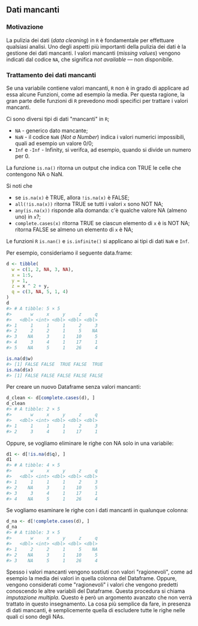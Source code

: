 ## Dati mancanti



### Motivazione 

La pulizia dei dati (*data cleaning*) in `R` è fondamentale per effettuare qualsiasi analisi. Uno degli aspetti più importanti della pulizia dei dati è la gestione dei dati mancanti. I valori mancanti (*missing values*) vengono indicati dal codice `NA`, che significa *not available* — non disponibile. 


### Trattamento dei dati mancanti

Se una variabile contiene valori mancanti, `R` non è in grado di applicare ad essa alcune Funzioni, come ad esempio la media. Per questa ragione, la gran parte delle funzioni di `R` prevedono modi specifici per trattare i valori mancanti.

Ci sono diversi tipi di dati "mancanti" in `R`;

- `NA` - generico dato mancante;
- `NaN` - il codice `NaN` (*Not a Number*) indica i valori numerici impossibili, quali ad esempio un valore 0/0;
- `Inf` e `-Inf` - Infinity, si verifca, ad esempio, quando si divide un numero per 0.

La funzione `is.na()` ritorna un output che indica con TRUE le celle che contengono NA o NaN.

Si noti che 

- se `is.na(x)` è TRUE, allora `!is.na(x)` è FALSE;
- `all(!is.na(x))` ritorna TRUE se tutti i valori `x` sono NOT NA;
- `any(is.na(x))` risponde alla domanda: c'è qualche valore NA (almeno uno) in `x`?;
- `complete.cases(x)` ritorna TRUE se ciascun elemento di `x` è is NOT NA; ritorna FALSE se almeno un elemento di `x` è NA;

Le funzioni `R` `is.nan()` e `is.infinite()` si applicano ai tipi di dati `NaN` e `Inf`.

Per esempio, consideriamo il seguente data.frame:


```r
d <- tibble(
  w = c(1, 2, NA, 3, NA), 
  x = 1:5, 
  y = 1, 
  z = x ^ 2 + y,
  q = c(3, NA, 5, 1, 4)
)
d
#> # A tibble: 5 × 5
#>       w     x     y     z     q
#>   <dbl> <int> <dbl> <dbl> <dbl>
#> 1     1     1     1     2     3
#> 2     2     2     1     5    NA
#> 3    NA     3     1    10     5
#> 4     3     4     1    17     1
#> 5    NA     5     1    26     4
```


```r
is.na(d$w)
#> [1] FALSE FALSE  TRUE FALSE  TRUE
is.na(d$x)
#> [1] FALSE FALSE FALSE FALSE FALSE
```
Per creare un nuovo Dataframe senza valori mancanti:


```r
d_clean <- d[complete.cases(d), ]
d_clean
#> # A tibble: 2 × 5
#>       w     x     y     z     q
#>   <dbl> <int> <dbl> <dbl> <dbl>
#> 1     1     1     1     2     3
#> 2     3     4     1    17     1
```

Oppure, se vogliamo eliminare le righe con NA solo in una variabile:


```r
d1 <- d[!is.na(d$q), ]
d1
#> # A tibble: 4 × 5
#>       w     x     y     z     q
#>   <dbl> <int> <dbl> <dbl> <dbl>
#> 1     1     1     1     2     3
#> 2    NA     3     1    10     5
#> 3     3     4     1    17     1
#> 4    NA     5     1    26     4
```


Se vogliamo esaminare le righe con i dati mancanti in qualunque colonna:


```r
d_na <- d[!complete.cases(d), ]
d_na
#> # A tibble: 3 × 5
#>       w     x     y     z     q
#>   <dbl> <int> <dbl> <dbl> <dbl>
#> 1     2     2     1     5    NA
#> 2    NA     3     1    10     5
#> 3    NA     5     1    26     4
```

Spesso i valori mancanti vengono sostiuti con valori "ragionevoli", come ad esempio la media dei valori in quella colonna del Dataframe.  Oppure, vengono considerati come "ragionevoli" i valori che vengono predetti conoscendo le altre variabili del Dataframe.  Questa procedura si chiama *imputazione multipla*.  Questo è però un argomento avanzato che non verrà trattato in questo insegnamento.  La cosa più semplice da fare, in presenza di dati mancanti, è semplicemente quella di escludere tutte le righe nelle quali ci sono degli NAs.



